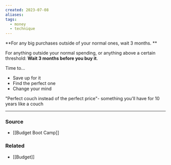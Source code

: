 ```yaml
---
created: 2023-07-08
aliases: 
tags:
  - money
  - technique
---
```

**For any big purchases outside of your normal ones, wait 3 months. **

For anything outside your normal spending, or anything above a certain threshold: 
**Wait 3 months before you buy it**.

Time to... 

- Save up for it
- Find the perfect one
- Change your mind

"Perfect couch instead of the perfect price"- something you'll have for 10 years like a couch

---

### Source
- [[Budget Boot Camp]]

### Related
- [[Budget]]